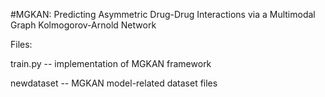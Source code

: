 #MGKAN: Predicting Asymmetric Drug-Drug Interactions via a Multimodal
Graph Kolmogorov-Arnold Network

Files:

train.py -- implementation of MGKAN framework

newdataset -- MGKAN model-related dataset files
